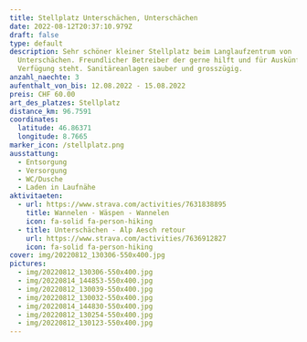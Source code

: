 ```yaml
---
title: Stellplatz Unterschächen, Unterschächen
date: 2022-08-12T20:37:10.979Z
draft: false
type: default
description: Sehr schöner kleiner Stellplatz beim Langlaufzentrum von
  Unterschächen. Freundlicher Betreiber der gerne hilft und für Auskünfte zur
  Verfügung steht. Sanitäreanlagen sauber und grosszügig.
anzahl_naechte: 3
aufenthalt_von_bis: 12.08.2022 - 15.08.2022
preis: CHF 60.00
art_des_platzes: Stellplatz
distance_km: 96.7591
coordinates:
  latitude: 46.86371
  longitude: 8.7665
marker_icon: /stellplatz.png
ausstattung:
  - Entsorgung
  - Versorgung
  - WC/Dusche
  - Laden in Laufnähe
aktivitaeten:
  - url: https://www.strava.com/activities/7631838895
    title: Wannelen - Wäspen - Wannelen
    icon: fa-solid fa-person-hiking
  - title: Unterschächen - Alp Aesch retour
    url: https://www.strava.com/activities/7636912827
    icon: fa-solid fa-person-hiking
cover: img/20220812_130306-550x400.jpg
pictures:
  - img/20220812_130306-550x400.jpg
  - img/20220814_144853-550x400.jpg
  - img/20220812_130039-550x400.jpg
  - img/20220812_130032-550x400.jpg
  - img/20220814_144830-550x400.jpg
  - img/20220812_130254-550x400.jpg
  - img/20220812_130123-550x400.jpg
---
```

